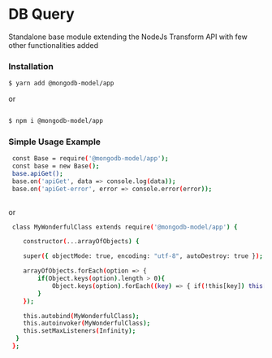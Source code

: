 # DB Query

 Standalone base module extending the NodeJs Transform API with few other functionalities added

### Installation

```bash
$ yarn add @mongodb-model/app 

```
 or 

```bash

$ npm i @mongodb-model/app

```

### Simple Usage Example

```bash
 const Base = require('@mongodb-model/app');
 const base = new Base();
 base.apiGet();
 base.on('apiGet', data => console.log(data));
 base.on('apiGet-error', error => console.error(error));
 
```
or 
```bash
 class MyWonderfulClass extends require('@mongodb-model/app') {

    constructor(...arrayOfObjects) {

    super({ objectMode: true, encoding: "utf-8", autoDestroy: true });

    arrayOfObjects.forEach(option => {
        if(Object.keys(option).length > 0){
            Object.keys(option).forEach((key) => { if(!this[key]) this[key] = option[key];})
        }
    });

    this.autobind(MyWonderfulClass);
    this.autoinvoker(MyWonderfulClass);
    this.setMaxListeners(Infinity);
  }
 };
 
```

